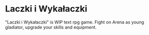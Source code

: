 # Laczki i Wykałaczki
"Laczki i Wykałaczki" is WIP text rpg game. Fight on Arena as young gladiator, upgrade your skills and equipment.
